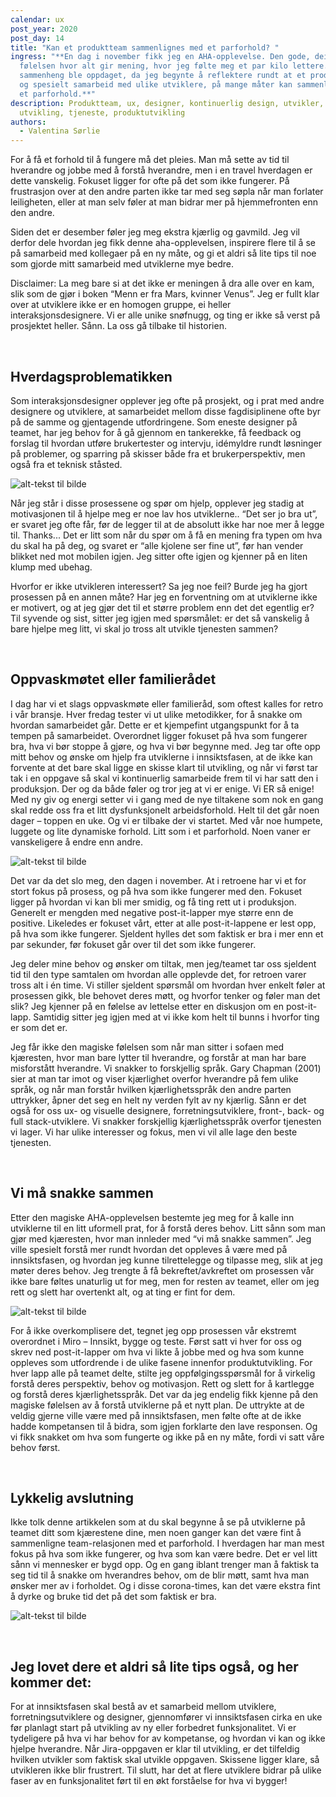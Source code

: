 ```yaml
---
calendar: ux
post_year: 2020
post_day: 14
title: "Kan et produktteam sammenlignes med et parforhold? "
ingress: "**En dag i november fikk jeg en AHA-opplevelse. Den gode, deilige
  følelsen hvor alt gir mening, hvor jeg følte meg et par kilo lettere. En ny
  sammenheng ble oppdaget, da jeg begynte å reflektere rundt at et produktteam,
  og spesielt samarbeid med ulike utviklere, på mange måter kan sammenlignes med
  et parforhold.**"
description: Produktteam, ux, designer, kontinuerlig design, utvikler,
  utvikling, tjeneste, produktutvikling
authors:
  - Valentina Sørlie
---
```

For å få et forhold til å fungere må det pleies. Man må sette av tid til hverandre og jobbe med å forstå hverandre, men i en travel hverdagen er dette vanskelig. Fokuset ligger for ofte på det som ikke fungerer. På frustrasjon over at den andre parten ikke tar med seg søpla når man forlater leiligheten, eller at man selv føler at man bidrar mer på hjemmefronten enn den andre. 



Siden det er desember føler jeg meg ekstra kjærlig og gavmild. Jeg vil derfor dele hvordan jeg fikk denne aha-opplevelsen, inspirere flere til å se på samarbeid med kollegaer på en ny måte, og gi et aldri så lite tips til noe som gjorde mitt samarbeid med utviklerne mye bedre. 



Disclaimer: La meg bare si at det ikke er meningen å dra alle over en kam, slik som de gjør i boken “Menn er fra Mars, kvinner Venus”. Jeg er fullt klar over at utviklere ikke er en homogen gruppe, ei heller interaksjonsdesignere. Vi er alle unike snøfnugg, og ting er ikke så verst på prosjektet heller. Sånn. La oss gå tilbake til historien.



<p>&nbsp;</p>

## Hverdagsproblematikken

Som interaksjonsdesigner opplever jeg ofte på prosjekt, og i prat med andre designere og utviklere, at samarbeidet mellom disse fagdisiplinene ofte byr på de samme og gjentagende utfordringene. Som eneste designer på teamet, har jeg behov for å gå gjennom en tankerekke, få feedback og forslag til hvordan utføre brukertester og intervju, idémyldre rundt løsninger på problemer, og sparring på skisser både fra et brukerperspektiv, men også fra et teknisk ståsted. 


![alt-tekst til bilde](https://i.ibb.co/q9XhHCK/Perspektiver-som-krasjer.png)

Når jeg står i disse prosessene og spør om hjelp, opplever jeg stadig at motivasjonen til å hjelpe meg er noe lav hos utviklerne.. “Det ser jo bra ut”, er svaret jeg ofte får, før de legger til at de absolutt ikke har noe mer å legge til. Thanks... Det er litt som når du spør om å få en mening fra typen om hva du skal ha på deg, og svaret er “alle kjolene ser fine ut”, før han vender blikket ned mot mobilen igjen. Jeg sitter ofte igjen og kjenner på en liten klump med ubehag. 



Hvorfor er ikke utvikleren interessert? Sa jeg noe feil? Burde jeg ha gjort prosessen på en annen måte? Har jeg en forventning om at utviklerne ikke er motivert, og at jeg gjør det til et større problem enn det det egentlig er? Til syvende og sist, sitter jeg igjen med spørsmålet: er det så vanskelig å bare hjelpe meg litt, vi skal jo tross alt utvikle tjenesten sammen?


<p>&nbsp;</p>

## Oppvaskmøtet eller familierådet

I dag har vi et slags oppvaskmøte eller familieråd, som oftest kalles for retro i vår bransje. Hver fredag tester vi ut ulike metodikker, for å snakke om hvordan samarbeidet går. Dette er et kjempefint utgangspunkt for å ta tempen på samarbeidet. Overordnet ligger fokuset på hva som fungerer bra, hva vi bør stoppe å gjøre, og hva vi bør begynne med. Jeg tar ofte opp mitt behov og ønske om hjelp fra utviklerne i innsiktsfasen, at de ikke kan forvente at det bare skal ligge en skisse klart til utvikling, og når vi først tar tak i en oppgave så skal vi kontinuerlig samarbeide frem til vi har satt den i produksjon. Der og da både føler og tror jeg at vi er enige. Vi ER så enige! Med ny giv og energi setter vi i gang med de nye tiltakene som nok en gang skal redde oss fra et litt dysfunksjonelt arbeidsforhold. Helt til det går noen dager – toppen en uke. Og vi er tilbake der vi startet. Med vår noe humpete, luggete og lite dynamiske forhold. Litt som i et parforhold. Noen vaner er vanskeligere å endre enn andre. 




![alt-tekst til bilde](https://i.ibb.co/M74PqZT/RETRO.png)

Det var da det slo meg, den dagen i november. At i retroene har vi et for stort fokus på prosess, og på hva som ikke fungerer med den. Fokuset ligger på hvordan vi kan bli mer smidig, og få ting rett ut i produksjon. Generelt er mengden med negative post-it-lapper mye større enn de positive. Likeledes er fokuset vårt, etter at alle post-it-lappene er lest opp, på hva som ikke fungerer. Sjeldent hylles det som faktisk er bra i mer enn et par sekunder, før fokuset går over til det som ikke fungerer. 



Jeg deler mine behov og ønsker om tiltak, men jeg/teamet tar oss sjeldent tid til den type samtalen om hvordan alle opplevde det, for retroen varer tross alt i én time. Vi stiller sjeldent spørsmål om hvordan hver enkelt føler at prosessen gikk, ble behovet deres møtt, og hvorfor tenker og føler man det slik? Jeg kjenner på en følelse av lettelse etter en diskusjon om en post-it-lapp. Samtidig sitter jeg igjen med at vi ikke kom helt til bunns i hvorfor ting er som det er. 



Jeg får ikke den magiske følelsen som når man sitter i sofaen med kjæresten, hvor man bare lytter til hverandre, og forstår at man har bare misforstått hverandre. Vi snakker to forskjellig språk. Gary Chapman (2001) sier at man tar imot og viser kjærlighet overfor hverandre på fem ulike språk, og når man forstår hvilken kjærlighetsspråk den andre parten uttrykker, åpner det seg en helt ny verden fylt av ny kjærlig. Sånn er det også for oss ux- og visuelle designere, forretningsutviklere, front-, back- og full stack-utviklere. Vi snakker forskjellig kjærlighetsspråk overfor tjenesten vi lager. Vi har ulike interesser og fokus, men vi vil alle lage den beste tjenesten. 


<p>&nbsp;</p>

## Vi må snakke sammen 

Etter den magiske AHA-opplevelsen bestemte jeg meg for å kalle inn utviklerne til en litt uformell prat, for å forstå deres behov. Litt sånn som man gjør med kjæresten, hvor man innleder med “vi må snakke sammen”. Jeg ville spesielt forstå mer rundt hvordan det oppleves å være med på innsiktsfasen, og hvordan jeg kunne tilrettelegge og tilpasse meg, slik at jeg møter deres behov. Jeg trengte å få bekreftet/avkreftet om prosessen vår ikke bare føltes unaturlig ut for meg, men for resten av teamet, eller om jeg rett og slett har overtenkt alt, og at ting er fint for dem.

![alt-tekst til bilde](https://i.ibb.co/rxX3Kbm/Nyprosess.png)

For å ikke overkomplisere det, tegnet jeg opp prosessen vår ekstremt overordnet i Miro – Innsikt, bygge og teste. Først satt vi hver for oss og skrev ned post-it-lapper om hva vi likte å jobbe med og hva som kunne oppleves som utfordrende i de ulike fasene innenfor produktutvikling. For hver lapp alle på teamet delte, stilte jeg oppfølgingsspørsmål for å virkelig forstå deres perspektiv, behov og motivasjon. Rett og slett for å kartlegge og forstå deres kjærlighetsspråk. Det var da jeg endelig fikk kjenne på den magiske følelsen av å forstå utviklerne på et nytt plan. De uttrykte at de veldig gjerne ville være med på innsiktsfasen, men følte ofte at de ikke hadde kompetansen til å bidra, som igjen forklarte den lave responsen. Og vi fikk snakket om hva som fungerte og ikke på en ny måte, fordi vi satt våre behov først. 

<p>&nbsp;</p>

## Lykkelig avslutning 

Ikke tolk denne artikkelen som at du skal begynne å se på utviklerne på teamet ditt som kjærestene dine, men noen ganger kan det være fint å sammenligne team-relasjonen med et parforhold. I hverdagen har man mest fokus på hva som ikke fungerer, og hva som kan være bedre. Det er vel litt sånn vi mennesker er bygd opp. Og en gang iblant trenger man å faktisk ta seg tid til å snakke om hverandres behov, om de blir møtt, samt hva man ønsker mer av i forholdet. Og i disse corona-times, kan det være ekstra fint å dyrke og bruke tid det på det som faktisk er bra. 

![alt-tekst til bilde](https://i.ibb.co/CmYXLnz/Perspektivene-m-tes.png)
 
<p>&nbsp;</p>

## Jeg lovet dere et aldri så lite tips også, og her kommer det:

For at innsiktsfasen skal bestå av et samarbeid mellom utviklere, forretningsutviklere og designer, gjennomfører vi innsiktsfasen cirka en uke før planlagt start på utvikling av ny eller forbedret funksjonalitet. Vi er tydeligere på hva vi har behov for av kompetanse, og hvordan vi kan og ikke hjelpe hverandre. Når Jira-oppgaven er klar til utvikling, er det tilfeldig hvilken utvikler som faktisk skal utvikle oppgaven. Skissene ligger klare, så utvikleren ikke blir frustrert. Til slutt, har det at flere utviklere bidrar på ulike faser av en funksjonalitet ført til en økt forståelse for hva vi bygger!